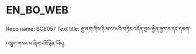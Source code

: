 # EN_BO_WEB
Repo name: BO8057
Text title: རྒྱ་ནག་གིས་ཧི་མ་ལ་ཡའི་གཏེར་འདོན་བྱས་རྐྱེན་རྒྱ་གར་དང་དམག་འཁྲུག་གསར་པ་ཞིག་བཟོ་ཉེན་ཡོད།